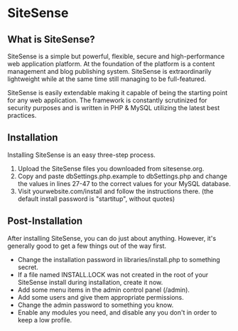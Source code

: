 SiteSense
========
What is SiteSense?
--------
SiteSense is a simple but powerful, flexible, secure and high-performance 
web application platform. At the foundation of the platform is a content 
management and blog publishing system. SiteSense is extraordinarily 
lightweight while at the same time still managing to be full-featured.

SiteSense is easily extendable making it capable of being the starting point 
for any web application. The framework is constantly scrutinized for security 
purposes and is written in PHP &amp; MySQL utilizing the latest best practices.

Installation
--------
Installing SiteSense is an easy three-step process.
 1. Upload the SiteSense files you downloaded from sitesense.org.
 2. Copy and paste dbSettings.php.example to dbSettings.php and
  change the values in lines 27-47 to the correct values for your
  MySQL database.
 3. Visit yourwebsite.com/install and follow the instructions there.
  (the default install password is "startitup", without quotes)

Post-Installation
--------
After installing SiteSense, you can do just about anything. However,
it's generally good to get a few things out of the way first.
 - Change the installation password in libraries/install.php to 
  something secret.
 - If a file named INSTALL.LOCK was not created in the root of your
  SiteSense install during installation, create it now.
 - Add some menu items in the admin control panel (/admin).
 - Add some users and give them appropriate permissions.
 - Change the admin password to something you know.
 - Enable any modules you need, and disable any you don't in order to
  keep a low profile.